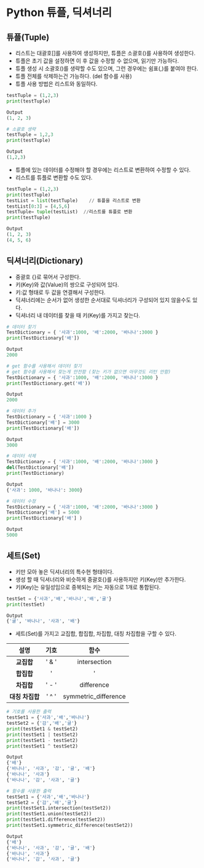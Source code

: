 # Python 튜플, 딕셔너리  

## 튜플(Tuple)  
- 리스트는 대괄호[]를 사용하여 생성하지만, 튜플은 소괄호()를 사용하여 생성한다.  
- 튜플은 초기 값을 설정하면 이 후 값을 수정할 수 없으며, 읽기만 가능하다.  
- 튜플 생성 시 소괄호()를 생략할 수도 있으며, 그런 경우에는 쉼표(,)를 붙여야 한다.  
- 튜플 전체를 삭제하는건 가능하다. (del 함수를 사용)  
- 튜플 사용 방법은 리스트와 동일하다.  

```python  
testTuple = (1,2,3)  
print(testTuple)  

Output  
(1, 2, 3)  

# 소괄호 생략  
testTuple = 1,2,3  
print(testTuple)  

Output  
(1,2,3)  
```  

- 튜플에 있는 데이터를 수정해야 할 경우에는 리스트로 변환하여 수정할 수 있다.  
- 리스트를 튜플로 변환할 수도 있다.  
```python  
testTuple = (1,2,3)  
print(testTuple)  
testList = list(testTuple)    // 튜플을 리스트로 변환  
testList[0:3] = [4,5,6]  
testTuple= tuple(testList)  //리스트를 튜플로 변환  
print(testTuple)  

Output  
(1, 2, 3)  
(4, 5, 6)  
```  

## 딕셔너리(Dictionary)  
- 중괄호 {}로 묶어서 구성한다.  
- 키(Key)와 값(Value)의 쌍으로 구성되어 있다.  
- 키:값 형태로 두 값을 연결해서 구성한다.  
- 딕셔너리에는 순서가 없어 생성한 순서대로 딕셔너리가 구성되어 있지 않을수도 있다.  
- 딕셔너리 내 데이터를 찾을 때 키(Key)를 가지고 찾는다.  
```python  
# 데이터 찾기  
TestDictionary = { '사과':1000, '배':2000, '바나나':3000 }  
print(TestDictionary['배'])  

Output  
2000  

# get 함수를 사용해서 데이터 찾기   
# get 함수를 사용해서 찾는게 안전함 (찾는 키가 없으면 아무것도 리턴 안함)  
TestDictionary = { '사과':1000, '배':2000, '바나나':3000 }  
print(TestDictionary.get('배'))  

Output  
2000  

# 데이터 추가  
TestDictionary = { '사과':1000 }  
TestDictionary['배'] = 3000   
print(TestDictionary['배'])  

Output  
3000  

# 데이터 삭제  
TestDictionary = { '사과':1000, '배':2000, '바나나':3000 }  
del(TestDictionary['배'])  
print(TestDictionary)  

Output  
{'사과': 1000, '바나나': 3000}  

# 데이터 수정  
TestDictionary = { '사과':1000, '배':2000, '바나나':3000 }  
TestDictionary['배'] = 5000  
print(TestDictionary['배'] )  

Output  
5000  
```  

## 세트(Set)  
- 키만 모아 놓은 딕셔너리의 특수현 형태이다.  
- 생성 할 때 딕셔너리와 비슷하게 중괄호{}를 사용하지만 키(Key)만 추가한다.  
- 키(Key)는 유일성임으로 중복되는 키는 자동으로 1개로 통합된다.  
```Python  
testSet = {'사과','배','바나나','배','귤'}  
print(testSet)  

Output  
{'귤', '바나나', '사과', '배'}  
```  

- 세트(Set)를 가지고 교집합, 합집합, 차집합, 대칭 차집합을 구할 수 있다.   

| <center>설명</center> | <center>기호</center> | <center>함수</center>    
|:--------:|:--------:|:--------:|      
|**<center>교집합</center>** |  <center> ' & ' </center> | <center>intersection</center> |   
|**<center>합집합</center>** |  <center> ' | ' </center> | <center>union</center> |   
|**<center>차집합</center>** |  <center> ' - ' </center> | <center>difference</center> |   
|**<center>대칭 차집합</center>** |  <center> ' ^ ' </center> | <center>symmetric_difference</center> |   

```Python  
# 기호를 사용한 출력  
testSet1 = {'사과','배','바나나'}  
testSet2 = {'감','배','귤'}  
print(testSet1 & testSet2)  
print(testSet1 | testSet2)  
print(testSet1 - testSet2)  
print(testSet1 ^ testSet2)  

Output  
{'배'}  
{'바나나', '사과', '감', '귤', '배'}  
{'바나나', '사과'}  
{'바나나', '감', '사과', '귤'}  

# 함수를 사용한 출력  
testSet1 = {'사과','배','바나나'}  
testSet2 = {'감','배','귤'}  
print(testSet1.intersection(testSet2))  
print(testSet1.union(testSet2))  
print(testSet1.difference(testSet2))  
print(testSet1.symmetric_difference(testSet2))  

Output  
{'배'}  
{'바나나', '사과', '감', '귤', '배'}  
{'바나나', '사과'}  
{'바나나', '감', '사과', '귤'}  
```  






